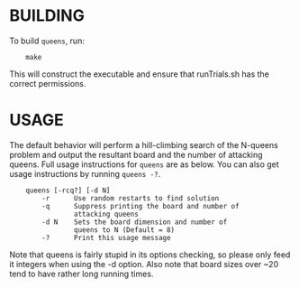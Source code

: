 # BUILDING #

To build `queens`, run:

        make

This will construct the executable and ensure that runTrials.sh has the correct permissions.

# USAGE #

The default behavior will perform a hill-climbing search of the N-queens
problem and output the resultant board and the number of attacking
queens. Full usage instructions for `queens` are as below. You can also
get usage instructions by running `queens -?`.

        queens [-rcq?] [-d N]
            -r      Use random restarts to find solution
            -q      Suppress printing the board and number of
                    attacking queens
            -d N	Sets the board dimension and number of
                    queens to N (Default = 8)
            -?	    Print this usage message

Note that queens is fairly stupid in its options checking, so please
only feed it integers when using the -d option. Also note that board
sizes over ~20 tend to have rather long running times.


